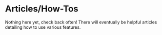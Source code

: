 # Articles/How-Tos
Nothing here yet, check back often!  There will eventually be helpful articles detailing how to use various features.
